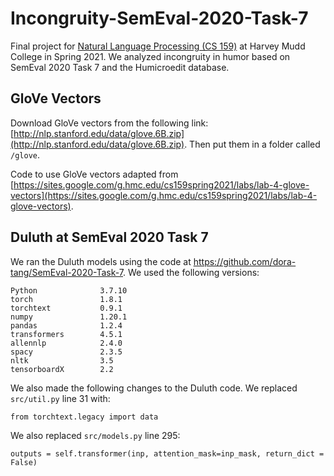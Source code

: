 # Incongruity-SemEval-2020-Task-7
Final project for [Natural Language Processing (CS 159)](https://sites.google.com/g.hmc.edu/cs159spring2021) at Harvey Mudd College in Spring 2021. We analyzed incongruity in humor based on SemEval 2020 Task 7 and the Humicroedit database.

## GloVe Vectors
Download GloVe vectors from the following link: [http://nlp.stanford.edu/data/glove.6B.zip](http://nlp.stanford.edu/data/glove.6B.zip). Then put them in a folder called `/glove`.

Code to use GloVe vectors adapted from [https://sites.google.com/g.hmc.edu/cs159spring2021/labs/lab-4-glove-vectors](https://sites.google.com/g.hmc.edu/cs159spring2021/labs/lab-4-glove-vectors).

## Duluth at SemEval 2020 Task 7
We ran the Duluth models using the code at https://github.com/dora-tang/SemEval-2020-Task-7. We used the following versions:

```
Python              3.7.10
torch               1.8.1
torchtext           0.9.1
numpy               1.20.1
pandas              1.2.4
transformers        4.5.1
allennlp            2.4.0
spacy               2.3.5
nltk                3.5
tensorboardX        2.2
```

We also made the following changes to the Duluth code. We replaced `src/util.py` line 31 with:
```
from torchtext.legacy import data
```
We also replaced `src/models.py` line 295:
```
outputs = self.transformer(inp, attention_mask=inp_mask, return_dict = False)
```
